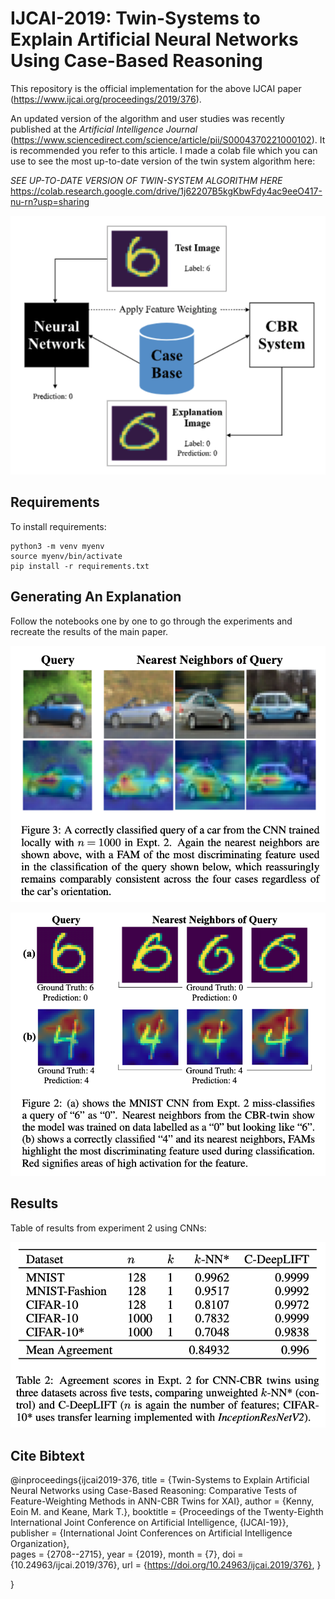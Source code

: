 # IJCAI-2019: Twin-Systems to Explain Artificial Neural Networks Using Case-Based Reasoning


This repository is the official implementation for the above IJCAI paper (https://www.ijcai.org/proceedings/2019/376). 

An updated version of the algorithm and user studies was recently published at the *Artificial Intelligence Journal* (https://www.sciencedirect.com/science/article/pii/S0004370221000102). It is recommended you refer to this article. I made a colab file which you can use to see the most up-to-date version of the twin system algorithm here:

*SEE UP-TO-DATE VERSION OF TWIN-SYSTEM ALGORITHM HERE*
https://colab.research.google.com/drive/1j62207B5kgKbwFdy4ac9eeO417-nu-rn?usp=sharing


![alt text](https://github.com/EoinKenny/IJCAI-2019/blob/master/imgs/twinsystem.png)



## Requirements

To install requirements:

```setup
python3 -m venv myenv
source myenv/bin/activate
pip install -r requirements.txt
```



## Generating An Explanation
Follow the notebooks one by one to go through the experiments and recreate the results of the main paper.

![alt text](https://github.com/EoinKenny/IJCAI-2019/blob/master/imgs/cifar.png)

![alt text](https://github.com/EoinKenny/IJCAI-2019/blob/master/imgs/mnist.png)





## Results

Table of results from experiment 2 using CNNs:

![alt text](https://github.com/EoinKenny/IJCAI-2019/blob/master/imgs/results.png)





## Cite Bibtext

@inproceedings{ijcai2019-376,
  title     = {Twin-Systems to Explain Artificial Neural Networks using Case-Based Reasoning: Comparative Tests of Feature-Weighting Methods in ANN-CBR Twins for XAI},
  author    = {Kenny, Eoin M. and Keane, Mark T.},
  booktitle = {Proceedings of the Twenty-Eighth International Joint Conference on
               Artificial Intelligence, {IJCAI-19}},
  publisher = {International Joint Conferences on Artificial Intelligence Organization},             
  pages     = {2708--2715},
  year      = {2019},
  month     = {7},
  doi       = {10.24963/ijcai.2019/376},
  url       = {https://doi.org/10.24963/ijcai.2019/376},
}

 }
